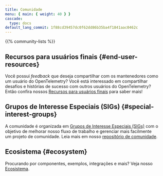 ```yaml
---
title: Comunidade
menu: { main: { weight: 40 } }
cascade:
  type: docs
default_lang_commit: 1f88cd39457dc0f62dd86b35ba4f1841aac0462c
---
```


{{% community-lists %}}

## Recursos para usuários finais {#end-user-resources}

Você possui _feedback_ que deseja compartilhar com os mantenedores como um
usuário do OpenTelemetry? Você está interessado em compartilhar desafios e
histórias de sucesso com outros usuários do OpenTelemetry? Então confira nossos
[Recursos para usuários finais](/community/end-user/) para saber mais!

## Grupos de Interesse Especiais (SIGs) {#special-interest-groups}

A comunidade é organizada em
[Grupos de Interesse Especiais (SIGs)](https://github.com/open-telemetry/community#special-interest-groups)
com o objetivo de melhorar nosso fluxo de trabalho e gerenciar mais facilmente
um projeto de comunidade. Leia mais em nosso
[repositório de comunidade](https://github.com/open-telemetry/community).

## Ecosistema {#ecosystem}

Procurando por componentes, exemplos, integrações e mais? Veja nosso
[Ecosistema](/ecosystem/).
